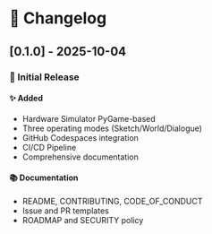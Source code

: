 # 📝 Changelog

## [0.1.0] - 2025-10-04

### 🎉 Initial Release

#### ✨ Added
- Hardware Simulator PyGame-based
- Three operating modes (Sketch/World/Dialogue)
- GitHub Codespaces integration
- CI/CD Pipeline
- Comprehensive documentation

#### 📚 Documentation
- README, CONTRIBUTING, CODE_OF_CONDUCT
- Issue and PR templates
- ROADMAP and SECURITY policy
